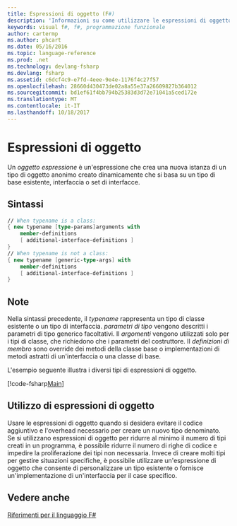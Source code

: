 ```yaml
---
title: Espressioni di oggetto (F#)
description: 'Informazioni su come utilizzare le espressioni di oggetto di F # quando si desidera evitare il codice aggiuntivo e l''overhead necessario per creare un nuovo tipo denominato.'
keywords: visual f#, f#, programmazione funzionale
author: cartermp
ms.author: phcart
ms.date: 05/16/2016
ms.topic: language-reference
ms.prod: .net
ms.technology: devlang-fsharp
ms.devlang: fsharp
ms.assetid: c6dcf4c9-e7fd-4eee-9e4e-1176f4c27f57
ms.openlocfilehash: 28660d430473de02a8a55e37a26609827b364012
ms.sourcegitcommit: bd1ef61f4bb794b25383d3d72e71041a5ced172e
ms.translationtype: MT
ms.contentlocale: it-IT
ms.lasthandoff: 10/18/2017
---
```

# <a name="object-expressions"></a>Espressioni di oggetto

Un *oggetto espressione* è un'espressione che crea una nuova istanza di un tipo di oggetto anonimo creato dinamicamente che si basa su un tipo di base esistente, interfaccia o set di interfacce.


## <a name="syntax"></a>Sintassi

```fsharp
// When typename is a class:
{ new typename [type-params]arguments with
    member-definitions
    [ additional-interface-definitions ]
}
// When typename is not a class:
{ new typename [generic-type-args] with
    member-definitions
    [ additional-interface-definitions ]
}
```

## <a name="remarks"></a>Note
Nella sintassi precedente, il *typename* rappresenta un tipo di classe esistente o un tipo di interfaccia. *parametri di tipo* vengono descritti i parametri di tipo generico facoltativi. Il *argomenti* vengono utilizzati solo per i tipi di classe, che richiedono che i parametri del costruttore. Il *definizioni di membro* sono override dei metodi della classe base o implementazioni di metodi astratti di un'interfaccia o una classe di base.

L'esempio seguente illustra i diversi tipi di espressioni di oggetto.

[!code-fsharp[Main](../../../samples/snippets/fsharp/lang-ref-2/snippet4301.fs)]

## <a name="using-object-expressions"></a>Utilizzo di espressioni di oggetto
Usare le espressioni di oggetto quando si desidera evitare il codice aggiuntivo e l'overhead necessario per creare un nuovo tipo denominato. Se si utilizzano espressioni di oggetto per ridurre al minimo il numero di tipi creati in un programma, è possibile ridurre il numero di righe di codice e impedire la proliferazione dei tipi non necessaria. Invece di creare molti tipi per gestire situazioni specifiche, è possibile utilizzare un'espressione di oggetto che consente di personalizzare un tipo esistente o fornisce un'implementazione di un'interfaccia per il case specifico.


## <a name="see-also"></a>Vedere anche
[Riferimenti per il linguaggio F#](index.md)
